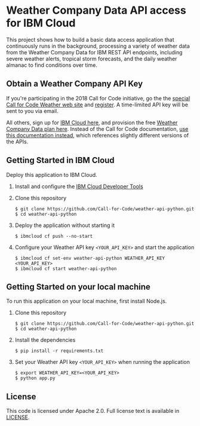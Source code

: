 # Weather Company Data API access for IBM Cloud

This project shows how to build a basic data access application that continuously runs in the background, processing a variety of weather data from the Weather Company Data for IBM REST API endpoints, including severe weather alerts, tropical storm forecasts, and the daily weather almanac to find conditions over time.

## Obtain a Weather Company API Key

If you're participating in the 2018 Call for Code initiative, go the the [special Call for Code Weather web site](https://callforcode.weather.com/) and [register](https://callforcode.weather.com/register). A time-limited API key will be sent to you via email.

All others, sign up for [IBM Cloud here](https://console.bluemix.net/), and provision the free [Weather Company Data plan here](https://console.bluemix.net/catalog/services/weather-company-data). Instead of the Call for Code documentation, [use this documentation instead](https://console.bluemix.net/docs/services/Weather/weather_rest_apis.html#rest_apis), which references slightly different versions of the APIs.

## Getting Started in IBM Cloud

Deploy this application to IBM Cloud.

1. Install and configure the [IBM Cloud Developer Tools](https://console.bluemix.net/docs/cli/index.html#overview)

2. Clone this repository

   ```
   $ git clone https://github.com/Call-for-Code/weather-api-python.git
   $ cd weather-api-python
   ```  

3. Deploy the application without starting it

   ```
   $ ibmcloud cf push --no-start
   ```

4. Configure your Weather API key `<YOUR_API_KEY>` and start the application

   ```
   $ ibmcloud cf set-env weather-api-python WEATHER_API_KEY <YOUR_API_KEY>
   $ ibmcloud cf start weather-api-python
   ```

## Getting Started on your local machine

To run this application on your local machine, first install Node.js.

1. Clone this repository

   ```
   $ git clone https://github.com/Call-for-Code/weather-api-python.git
   $ cd weather-api-python
   ```  

2. Install the dependencies

   ```
   $ pip install -r requirements.txt
   ```

3. Set your Weather API key `<YOUR_API_KEY>` when running the application    
   ```
   $ export WEATHER_API_KEY=<YOUR_API_KEY>
   $ python app.py
   ```

## License

This code is licensed under Apache 2.0. Full license text is available in [LICENSE](https://github.com/Call-for-Code/weather-api-nodejs/tree/master/LICENSE).
